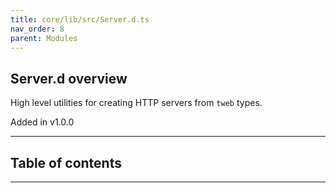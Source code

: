 ```yaml
---
title: core/lib/src/Server.d.ts
nav_order: 8
parent: Modules
---
```


## Server.d overview

High level utilities for creating HTTP servers from `tweb` types.

Added in v1.0.0

---

<h2 class="text-delta">Table of contents</h2>

---
